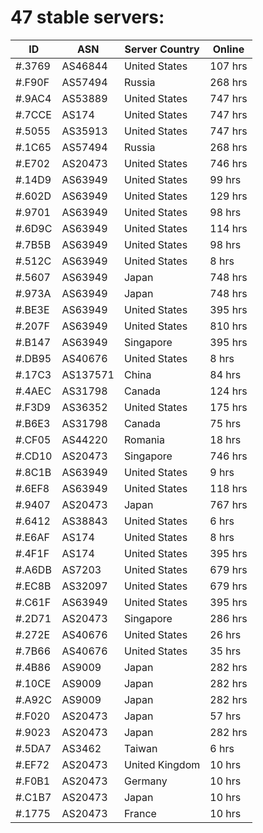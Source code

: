 # 47 stable servers:

| ID | ASN | Server Country | Online |
| ------ | ------ | ------ | ------ |
| #.3769 | AS46844 | United States | 107 hrs |
| #.F90F | AS57494 | Russia | 268 hrs |
| #.9AC4 | AS53889 | United States | 747 hrs |
| #.7CCE | AS174 | United States | 747 hrs |
| #.5055 | AS35913 | United States | 747 hrs |
| #.1C65 | AS57494 | Russia | 268 hrs |
| #.E702 | AS20473 | United States | 746 hrs |
| #.14D9 | AS63949 | United States | 99 hrs |
| #.602D | AS63949 | United States | 129 hrs |
| #.9701 | AS63949 | United States | 98 hrs |
| #.6D9C | AS63949 | United States | 114 hrs |
| #.7B5B | AS63949 | United States | 98 hrs |
| #.512C | AS63949 | United States | 8 hrs |
| #.5607 | AS63949 | Japan | 748 hrs |
| #.973A | AS63949 | Japan | 748 hrs |
| #.BE3E | AS63949 | United States | 395 hrs |
| #.207F | AS63949 | United States | 810 hrs |
| #.B147 | AS63949 | Singapore | 395 hrs |
| #.DB95 | AS40676 | United States | 8 hrs |
| #.17C3 | AS137571 | China | 84 hrs |
| #.4AEC | AS31798 | Canada | 124 hrs |
| #.F3D9 | AS36352 | United States | 175 hrs |
| #.B6E3 | AS31798 | Canada | 75 hrs |
| #.CF05 | AS44220 | Romania | 18 hrs |
| #.CD10 | AS20473 | Singapore | 746 hrs |
| #.8C1B | AS63949 | United States | 9 hrs |
| #.6EF8 | AS63949 | United States | 118 hrs |
| #.9407 | AS20473 | Japan | 767 hrs |
| #.6412 | AS38843 | United States | 6 hrs |
| #.E6AF | AS174 | United States | 8 hrs |
| #.4F1F | AS174 | United States | 395 hrs |
| #.A6DB | AS7203 | United States | 679 hrs |
| #.EC8B | AS32097 | United States | 679 hrs |
| #.C61F | AS63949 | United States | 395 hrs |
| #.2D71 | AS20473 | Singapore | 286 hrs |
| #.272E | AS40676 | United States | 26 hrs |
| #.7B66 | AS40676 | United States | 35 hrs |
| #.4B86 | AS9009 | Japan | 282 hrs |
| #.10CE | AS9009 | Japan | 282 hrs |
| #.A92C | AS9009 | Japan | 282 hrs |
| #.F020 | AS20473 | Japan | 57 hrs |
| #.9023 | AS20473 | Japan | 282 hrs |
| #.5DA7 | AS3462 | Taiwan | 6 hrs |
| #.EF72 | AS20473 | United Kingdom | 10 hrs |
| #.F0B1 | AS20473 | Germany | 10 hrs |
| #.C1B7 | AS20473 | Japan | 10 hrs |
| #.1775 | AS20473 | France | 10 hrs |

